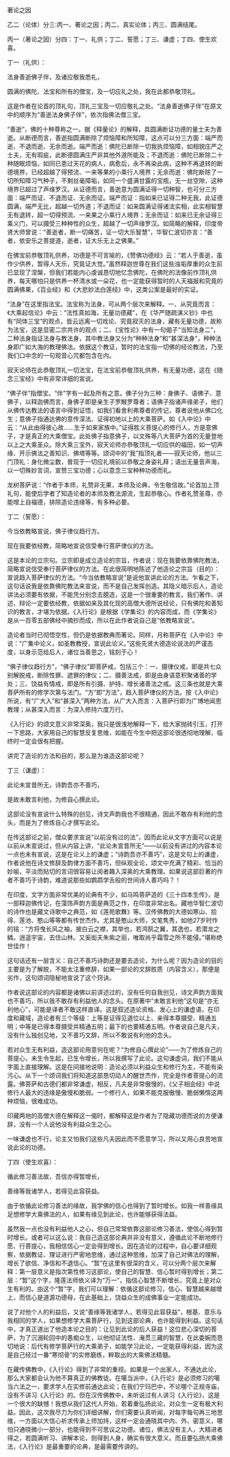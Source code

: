 著论之因

乙二（论体）分三∶丙一、著论之因；丙二、真实论体；丙三、圆满结尾。

丙一（著论之因）分四：丁一、礼供；丁二、誓愿；丁三、谦虚；丁四、使生欢喜。

丁一（礼供）：

法身善逝佛子伴，及诸应敬我悉礼，

圆满的佛陀、法宝和所有的僧宝，及一切应礼之处，我在此都恭敬顶礼。

这是作者在论首的顶礼句，顶礼三宝及一切应敬礼之处。“法身善逝佛子伴”在原文中的顺序为“善逝法身佛子伴”，依次指佛法僧三宝。

“善逝”，佛的十种尊称之一。据《释量论》的解释，具圆满断证功德的量士夫为善逝。从断德而言，善逝指圆满断除了烦恼障和所知障，这点可以分三方面：端严而逝、不退而逝、无余而逝。端严而逝：佛陀已断除一切我执烦恼障，如相貌庄严之士夫，无有瑕疵，此断德圆满庄严非其他外道所能及；不退而逝：佛陀已断除二十种随眠烦恼，如同已患过天花的病人，病愈后，永不再染此病，这种不再退转的断德境界，已经超越了得预流、一来等果的小乘行人境界；无余而逝：佛陀断除了一切所知障习气种子，不剩丝毫障垢，如同一个盛满甘露的宝瓶，无一丝空隙，这种境界已超过了声缘罗汉。从证德而言，善逝意为圆满证得一切种智，也可分三方面：端严而证、不退而证、无余而证。端严而证：指如来已证得二种无我，此证德圆满，端严无比，超越一切外道；不退而证：如来圆满证得诸法实相，此实相智慧无有退转，超一切得预流、一来果之小乘行人境界；无余而证：如来已无余证得三乘义门，可以摄受三种种性的众生，超越了一切声缘罗汉。如简略的解释，印度帝贤大师曾说：“善逝者，断一切痛苦，证一切大乐智慧”，华智仁波切亦言：“善者，依安乐之菩提道，逝者，证大乐无上之佛果。”

在佛宝前恭敬顶礼供养，功德是不可言喻的，《赞佛功德经》云：“若人于善逝，虽作少供养，暂得人天乐，究竟证大觉。”虽然释迦世尊在我们这些浊垢厚重的众生前已显现了涅槃，但我们若能内心虔诚恳切地忆念佛陀，在佛陀的法像前作顶礼供养，每天哪怕只是供养一杯清水或一朵花，也一定能获得暂时的人天福报和究竟的圆满佛果，《百业经》和《大悲妙法白莲经》中，这类公案是最好的实证。

“法身”在这里指法宝。法宝称为法身，可从两个层次来解释。一、从究竟而言：《大乘起信论》中云：“法性真如海，无量功德藏”，在《华严随疏演义钞》中也有“同体三宝”的观点，皆云远离一切戏论、究竟寂灭的法身，藏有无量功德，故称为法宝，这是显密二宗共许的观点；二、《宝性论》中有一句偈子“当知法身二”，二种法身指证法身与教法身，其中教法身又分为“种种法身”和“甚深法身”，种种法身即广如大海的教理佛法。依据这个教证，暂时的法宝指一切佛的经论教法，乃至我们口中念的一句观音心咒都包含在内。

寂天论师在此恭敬顶礼一切法宝，在法宝前恭敬顶礼供养，有无量功德，这在《随念三宝经》中有非常详细的宣说。

“佛子伴”指僧宝。“伴”字有一起及所有之意。佛子分为三种：身佛子、语佛子、意佛子，以释迦佛而言，身佛子即是亲生子罗睺罗尊者；语佛子指诸声缘弟子，他们从佛传达教法的语言中得到证悟，如我们看舍利弗尊者的传记，尊者说他从佛口化生；意佛子指通达佛的意传深法、证得初地以上的大乘菩萨。如《入中论》中云：“从此由得彼心故……生于如来家族中。”证得胜义菩提心的修行人，方是意佛子，才是真正的大乘僧宝。此处佛子指意佛子，以文殊等八大菩萨为首的无量登地以上之大乘圣众。除大乘三宝外，寂天论师亦恭敬顶礼一切应供的福田，如一切声缘、开示佛法之善知识、佛塔等等。颂词中的“我”指顶礼者——寂天论师，他以三门顶礼：身化微尘数，普现于一切应礼境前以恭敬之身姿礼拜；语出无量音声海，以一切殊妙言词，宣赞三宝功德；心以意念三宝种种功德而礼。

龙树菩萨说：“作者于本师，礼赞非无果，本师及论典，令生敬信故。”论首加上顶礼句，能使后学者了知造论者的本师及教法源流，生起恭敬心。作者礼赞圣尊，亦能增上自福德，排除造论违缘等，有多种必要。

丁二（誓愿）：

今当依教略宣说，佛子律仪趋行方。

现在我要依经教，简略地宣说信受奉行菩萨律仪的方法。

这是本论的立宗句。立宗即是成立造论的宗旨，作者说：现在我要依靠佛陀教法，简略宣说信受奉行菩萨律仪的方法。在此很简明地陈述了他造论之宗旨（目的）：宣说趋入菩萨律仪的方法。“今当依教略宣说”是说他宣讲此论的方法。乍看之下，这句话说我是依靠佛陀教法来宣说，而不是自己发挥创造。其隐义暗示后人，造论讲法必须要有依据，不能凭分别念去臆造，这是一个很重要的教言。我们著作、讲述、辩论一定要依经教，依据如来及其化现的高僧大德所说经论，只有佛陀和善知识的教言，才堪为依据。《入行论》是根据《学集论》的内容而成，而《学集论》是从一百零五部佛经中摘抄而成，所以在此作者说自己是“依教略宣说”。

造论者当时已彻悟空性，但仍是依据教典而著论。同样，月称菩萨在《入中论》中说：“广集中论义，如圣教教授，宣说此论义。”这些先贤大德造论说法的严谨态度，以身示范给后人，诸位当善思之，铭刻于心！

“佛子律仪趋行方”，“佛子律仪”即菩萨戒，包括三个：一、摄律仪戒，即是共七众别解脱戒，断除性罪、遮罪的律仪；二、摄善法戒，即是由身语意积聚诸善的学处；三、饶益有情戒，即是所有引摄、护持、增长诸善法之戒。这三条也就是大乘菩萨所有的修学次第与法门。“方”即“方法”，趋入菩萨律仪的方法。按《入中论》所说，有“广大入”和“甚深入”两种方法，从广大入而言：入菩萨行即为广博地闻思教理；从甚深入而言：为深入修持六度万行。

《入行论》的颂文意义非常深奥，我只是很浅地解释一下，给大家抛砖引玉，打开一下思路，大家用自己的智慧反复思维，如能在今生中把这部论很透彻地理解，临终时一定会很有把握。

讲完了造论的方法和目的，那么是为谁造这部论呢？

丁三（谦虚）：

此论未宣昔所无，诗韵吾亦不善巧，

是故未敢言利他，为修自心撰此论。

这部论没有宣说什么特殊的创见，诗文声韵我也不很精通，因此不敢存有利他的念头，而是为了修炼自心才撰写此论。

在传这部论之前，僧众要求宣说“以前没有过的法”，因而此论从文字方面可以说是以前从未宣说过，但从内容上讲，“此论未宣昔所无”——以前没有讲过的内容本论一点也未有宣说，这是在论义上的谦虚；“诗韵吾亦不善巧”，这是文句上的谦虚，作者说他在诗文修辞及韵律方面不善巧，但纵观全论，颂文中充满了精彩、恰当的妙喻，平淡而贴切的言词很容易让阅者趣入深奥的大乘教理。如果说这部巨著的作者不善巧于诗韵，难道说那些如鹦鹉学舌般的世间诗人善巧吗？！

在印度，文字方面非常优美的论典有不少，如马鸣菩萨造的《三十四本生传》，是一部释迦佛传记，在藻饰声韵方面是典范之作，在印度非常出名。藏地华智仁波切的诗作也是藏文诗歌中之典范，如《莲苑歌舞》等。汉传佛教的大德如寒山、拾得、莲池、憨山等等都有传世杰作。尤其是憨山大师，文笔隽秀，如他27岁时作的铭：“方将曳长风之袖，披白云之襟，其举也，若鸿鹄之翼，其逸也，若潜龙之鳞。逍遥宇宙，去住山林。又奚衒夫朱紫之丽，唯取尚乎霜雪之所不能侵。”堪称绝世佳作！

这句话还有一层含义：自己不善巧诗韵还是要去造论，为什么呢？因为造论的目的主要是为了解脱，不能太注重修辞，如果一部论的文辞胜质（内容含义），那便是劣作，这句颂词隐秘地宣说了这个窍诀。

作者说这部论的内容都是诸佛以前讲述过的，没有任何自我创见，诗文声韵方面我也不善巧，所以我不敢存有利益他人的念头。在原著中“未敢言利他”这句是“亦无利他心”，可能是译者不敢这样直译。这是叙述造论资格、发心上的谦虚语，在印度和藏域，造论者有三个等级：上等是证得见道位以上、亲得本尊摄受、精通五明；中等是已得本尊摄受并精通五明；最下的也要精通五明。作者说自己是凡夫，没有什么独创见地，又不善巧文辞，所以不敢说有利他的念头。

若对众生无有利益，造这部论用意何在呢？“为修自心撰此论”——为了修炼自己的菩提心，未生令生起，已生令增长，所以我撰写了此论。这句谦虚词，我们不能从字面上直接理解。这是在间接地说明：造论必须以利益众生和修行为主，不能有染污心。从下一个颂词我们将知道这部恳切动人的醒世杰作，完全是作者菩提心的流露。佛菩萨和古德们都非常谦虚，相反，凡夫是非常傲慢的，《父子相会经》中说修行人最大的违缘是傲慢和脆弱。一个修行人，如果不能克服傲慢、脆弱懒惰这两种烦恼，很难成功。

印藏两地的高僧大德在解释这一偈时，都解释这是作者为了隐藏功德而说的方便谦辞，没有一个人说他没有利益众生之心。

一味谦虚也不行，论主又怕我们这些凡夫因此而不愿意学习，所以又用心良苦地宣说此论的功德。

丁四（使生欢喜）：

循此修习善法故，吾信亦得暂增长，

善缘等我诸学人，若得见此容获益。

由于依循此论修习善法的缘故，我学佛的信心也得到了暂时增长。如我一样善缘具足想修学大乘佛法的人，如果有缘见到此论，也许能够获得法益。

虽然我一点也没有利益他人之心，但自己常常依靠这部论修习善法，使信心得到暂时增长。或者可以这么说：我自己造这部论典并非没有意义，遵循此论不断地修行愿、行菩提心，我相信信心一定会得到增长。因在造论的过程中，自心要详细观察，依据教证、理证进行严密地思维，通过这种思维，加深了自己对佛法的理解，增长了欲信、净信和不退信心。“暂”在这里有很深的含义，可以分两个层次来解释：第一层意义是指次第性修习这部论，使自己的智慧、信心暂时得到增长；第二层：“暂”这个字，隆莲法师依义译为“万一”，指信心智慧不断增长，究竟上是对众生有利的。由这个“暂”字，我们可以理解：依循这部论修习，信心、智慧越来越增上，而信心是道源功德母，在此基础上，饶益众生的成佛事业一定能成功。

说了对他个人的利益后，又说“善缘等我诸学人，若得见此容获益”，根基、意乐与我相同的学人，如果想修学大乘菩萨行，见到这部论典，也许能得到利益。这句话中，才真正道出了他造本论之目的：让见到此论的后人获益！这位悲心深切的菩萨，为了沉溺轮回中的愚痴众生，以他彻证法性、淹贯三藏的智慧，在此委婉而恳切地说：后代有修学菩萨行的大乘弟子，如能学习此论，一定能获得利益，因为这是自己经过一番“寒彻骨”的实修磨练，粹取出的大乘佛法精髓。

在藏传佛教中，《入行论》得到了非常的重视。如果是一个出家人，不通达此论，那么大家都会认为他不算真正的佛教徒。在噶当派中，《入行论》是必须修习的噶当六法之一，要求学人在实修前通达此论；在我们宁玛巴中，不论哪个正规寺庙，没有不讲习《入行论》的。但在汉传佛教中，未听说过有人讲习《入行论》，这是一个很大的缺憾！我想从我们这代人开始，若着重弘扬此论，对众生一定有极大利益。因此，这次我尽力为你们详细讲解，你们需要认真听闻，对每字每句再三地思维，一方面以大信心祈求传承上师加持，这样一定会通晓其中内、外、密意义，哪怕只通晓微小一部分，也能得到不可思议之功德。诸位，佛法没有主人，大精进者得之，若圆满听习、讲解本论，则得到人身，确实有很大意义。而且要弘扬大乘佛法，《入行论》是最重要的论典，是最需要传讲的。
